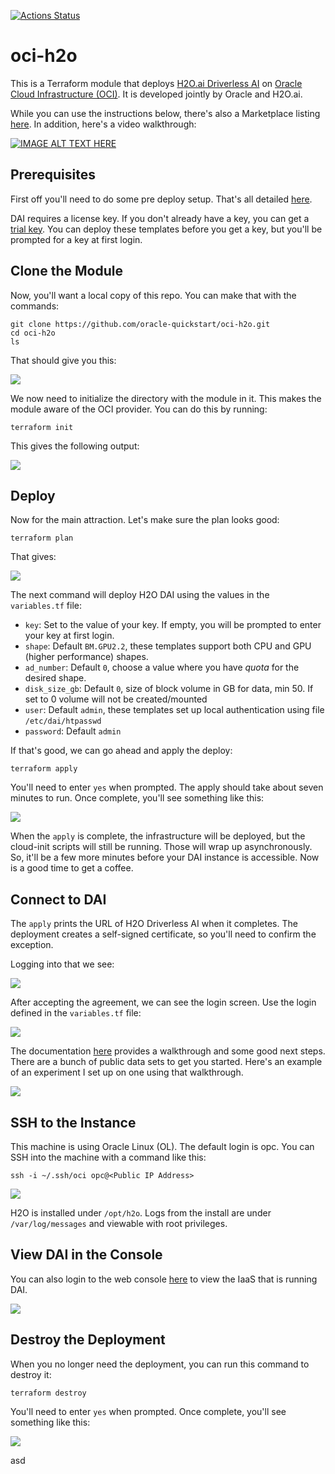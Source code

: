 [![Actions Status](https://github.com/oci-quickstart/oci-h2o/workflows/OCI-Marketplace/badge.svg)](https://github.com/oci-quickstart/oci-h2o/actions)

# oci-h2o

This is a Terraform module that deploys [H2O.ai Driverless AI](https://www.h2o.ai/products/) on [Oracle Cloud Infrastructure (OCI)](https://cloud.oracle.com/en_US/cloud-infrastructure).  It is developed jointly by Oracle and H2O.ai.

While you can use the instructions below, there's also a Marketplace listing [here](https://cloudmarketplace.oracle.com/marketplace/en_US/listing/59502906).  In addition, here's a video walkthrough:

[![IMAGE ALT TEXT HERE](https://img.youtube.com/vi/wFhR3gip4ko/0.jpg)](https://www.youtube.com/watch?v=wFhR3gip4ko)

## Prerequisites
First off you'll need to do some pre deploy setup.  That's all detailed [here](https://github.com/oracle/oci-quickstart-prerequisites).

DAI requires a license key. If you don't already have a key, you can get a [trial key](https://www.h2o.ai/try-driverless-ai/). You can deploy these templates before you get a key, but you'll be prompted for a key at first login.

## Clone the Module
Now, you'll want a local copy of this repo. You can make that with the commands:

    git clone https://github.com/oracle-quickstart/oci-h2o.git
    cd oci-h2o
    ls

That should give you this: 

![](./images/01%20-%20git%20clone.png)

We now need to initialize the directory with the module in it.  This makes the module aware of the OCI provider.  You can do this by running:

    terraform init

This gives the following output:

![](./images/02%20-%20terraform%20init.png)

## Deploy
Now for the main attraction.  Let's make sure the plan looks good:

    terraform plan

That gives:

![](./images/03%20-%20terraform%20plan.png)

The next command will deploy H2O DAI using the values in the `variables.tf` file:
- `key`: Set to the value of your key. If empty, you will be prompted to enter your key at first login.
- `shape`: Default `BM.GPU2.2`, these templates support both CPU and GPU (higher performance) shapes.
- `ad_number`: Default `0`, choose a value where you have *quota* for the desired shape.
- `disk_size_gb`: Default `0`, size of block volume in GB for data, min 50. If set to 0 volume will not be created/mounted
- `user`: Default `admin`, these templates set up local authentication using file `/etc/dai/htpasswd`
- `password`: Default `admin`

If that's good, we can go ahead and apply the deploy:

    terraform apply

You'll need to enter `yes` when prompted.  The apply should take about seven minutes to run.  Once complete, you'll see something like this:

![](./images/04%20-%20terraform%20apply.png)

When the `apply` is complete, the infrastructure will be deployed, but the cloud-init scripts will still be running.  Those will wrap up asynchronously.  So, it'll be a few more minutes before your DAI instance is accessible.  Now is a good time to get a coffee.

## Connect to DAI

The `apply` prints the URL of H2O Driverless AI when it completes.  The deployment creates a self-signed certificate, so you'll need to confirm the exception.

Logging into that we see:

![](./images/05%20-%20agreement.png)

After accepting the agreement, we can see the login screen. Use the login defined in the `variables.tf` file:

![](./images/06%20-%20login.png)

The documentation [here](http://docs.h2o.ai/driverless-ai/latest-stable/docs/userguide/launching.html) provides a walkthrough and some good next steps.  There are a bunch of public data sets to get you started.  Here's an example of an experiment I set up on one using that walkthrough.

![](./images/07%20-%20experiment.png)

## SSH to the Instance
This machine is using Oracle Linux (OL).  The default login is opc.  You can SSH into the machine with a command like this:

    ssh -i ~/.ssh/oci opc@<Public IP Address>

![](./images/08%20-%20ssh.png)

H2O is installed under `/opt/h2o`.  Logs from the install are under `/var/log/messages` and viewable with root privileges.

## View DAI in the Console
You can also login to the web console [here](https://console.us-ashburn-1.oraclecloud.com/a/compute/instances) to view the IaaS that is running DAI.

![](./images/09%20-%20console.png)

## Destroy the Deployment
When you no longer need the deployment, you can run this command to destroy it:

    terraform destroy

You'll need to enter `yes` when prompted.  Once complete, you'll see something like this:

![](./images/10%20-%20terraform%20destroy.png)

asd
